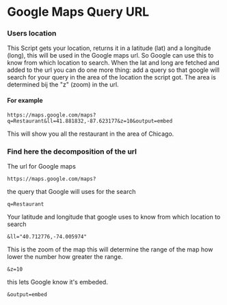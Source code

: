 # Google Maps Query URL

### Users location
This Script gets your location, returns it in a latitude (lat) and a longitude (long), this will be used in the Google maps url. So Google can use this to know from which location to search.
When the lat and long are fetched and added to the url you can do one more thing: add a query so that google will search for your query in the area of the location the script got. The area is determined bij the "z" (zoom) in the url.

#### For example
```
https://maps.google.com/maps?q=Restaurant&ll=41.881832,-87.623177&z=10&output=embed
```
This will show you all the restaurant in the area of Chicago.

### Find here the decomposition of the url

The url for Google maps
```
https://maps.google.com/maps?
```

the query that Google will uses for the search
```
q=Restaurant
```

Your latitude and longitude that google uses to know from which location to search <br>
```
&ll="40.712776,-74.005974"
```

This is the zoom of the map this will determine the range of the map how lower the number how greater the range.
```
&z=10
```

this lets Google know it's embeded.
```
&output=embed
```
